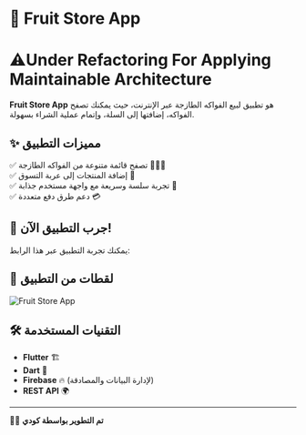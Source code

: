 # 🍎 Fruit Store App  



# ⚠️Under Refactoring For Applying Maintainable Architecture 

**Fruit Store App** هو تطبيق لبيع الفواكه الطازجة عبر الإنترنت، حيث يمكنك تصفح الفواكه، إضافتها إلى السلة، وإتمام عملية الشراء بسهولة.  

## ✨ **مميزات التطبيق**  
✅ تصفح قائمة متنوعة من الفواكه الطازجة 🍊🍌🍓  
✅ إضافة المنتجات إلى عربة التسوق 🛒  
✅ تجربة سلسة وسريعة مع واجهة مستخدم جذابة 🎨  
✅ دعم طرق دفع متعددة 💳  

## 🚀 **جرب التطبيق الآن!**  
يمكنك تجربة التطبيق عبر هذا الرابط:  


## 📸 **لقطات من التطبيق**  
![Fruit Store App](https://github.com/user-attachments/assets/6e15f823-4062-4b8c-81dc-f717e1f6408e)

## 🛠 **التقنيات المستخدمة**  

- **Flutter** 🏗  
- **Dart** 🚀  
- **Firebase** 🔥 (لإدارة البيانات والمصادقة)  
- **REST API** 🌍  

---

👨‍💻 **تم التطوير بواسطة كودي**  
